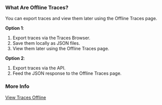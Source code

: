 ### What Are Offline Traces? 

You can export traces and view them later using the Offline Traces page. 

**Option 1**:  

1. Export traces via the Traces Browser. 
1. Save them locally as JSON files. 
1. View them later using the Offline Traces page. 

**Option 2**: 

1. Export traces via the API. 
1. Feed the JSON response to the Offline Traces page. 

### More Info 

[View Traces Offline](https://docs.wavefront.com/tracing_ui_overview.html#offline_traces)
